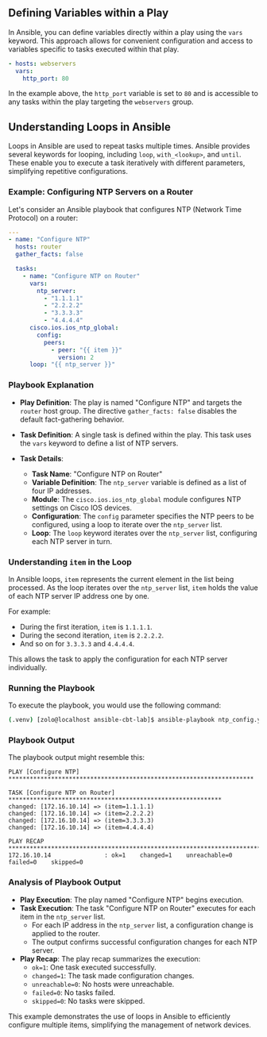 ## Defining Variables within a Play

In Ansible, you can define variables directly within a play using the `vars` keyword. This approach allows for convenient configuration and access to variables specific to tasks executed within that play.

```yaml
- hosts: webservers
  vars:
    http_port: 80
```

In the example above, the `http_port` variable is set to `80` and is accessible to any tasks within the play targeting the `webservers` group.

## Understanding Loops in Ansible

Loops in Ansible are used to repeat tasks multiple times. Ansible provides several keywords for looping, including `loop`, `with_<lookup>`, and `until`. These enable you to execute a task iteratively with different parameters, simplifying repetitive configurations.

### Example: Configuring NTP Servers on a Router

Let's consider an Ansible playbook that configures NTP (Network Time Protocol) on a router:

```yaml
---
- name: "Configure NTP"
  hosts: router
  gather_facts: false

  tasks:
    - name: "Configure NTP on Router"
      vars:
        ntp_server:
          - "1.1.1.1"
          - "2.2.2.2"
          - "3.3.3.3"
          - "4.4.4.4"
      cisco.ios.ios_ntp_global:
        config:
          peers:
            - peer: "{{ item }}"
              version: 2
      loop: "{{ ntp_server }}"
```

### Playbook Explanation

- **Play Definition**: The play is named "Configure NTP" and targets the `router` host group. The directive `gather_facts: false` disables the default fact-gathering behavior.

- **Task Definition**: A single task is defined within the play. This task uses the `vars` keyword to define a list of NTP servers.

- **Task Details**:
  - **Task Name**: "Configure NTP on Router"
  - **Variable Definition**: The `ntp_server` variable is defined as a list of four IP addresses.
  - **Module**: The `cisco.ios.ios_ntp_global` module configures NTP settings on Cisco IOS devices.
  - **Configuration**: The `config` parameter specifies the NTP peers to be configured, using a loop to iterate over the `ntp_server` list.
  - **Loop**: The `loop` keyword iterates over the `ntp_server` list, configuring each NTP server in turn.

### Understanding `item` in the Loop

In Ansible loops, `item` represents the current element in the list being processed. As the loop iterates over the `ntp_server` list, `item` holds the value of each NTP server IP address one by one.

For example:
- During the first iteration, `item` is `1.1.1.1`.
- During the second iteration, `item` is `2.2.2.2`.
- And so on for `3.3.3.3` and `4.4.4.4`.

This allows the task to apply the configuration for each NTP server individually.

### Running the Playbook

To execute the playbook, you would use the following command:

```bash
(.venv) [zolo@localhost ansible-cbt-lab]$ ansible-playbook ntp_config.yaml 
```

### Playbook Output

The playbook output might resemble this:

```plaintext
PLAY [Configure NTP] *********************************************************************

TASK [Configure NTP on Router] ************************************************************
changed: [172.16.10.14] => (item=1.1.1.1)
changed: [172.16.10.14] => (item=2.2.2.2)
changed: [172.16.10.14] => (item=3.3.3.3)
changed: [172.16.10.14] => (item=4.4.4.4)

PLAY RECAP *******************************************************************************
172.16.10.14               : ok=1    changed=1    unreachable=0    failed=0    skipped=0
```

### Analysis of Playbook Output

- **Play Execution**: The play named "Configure NTP" begins execution.
- **Task Execution**: The task "Configure NTP on Router" executes for each item in the `ntp_server` list.
  - For each IP address in the `ntp_server` list, a configuration change is applied to the router.
  - The output confirms successful configuration changes for each NTP server.
- **Play Recap**: The play recap summarizes the execution:
  - `ok=1`: One task executed successfully.
  - `changed=1`: The task made configuration changes.
  - `unreachable=0`: No hosts were unreachable.
  - `failed=0`: No tasks failed.
  - `skipped=0`: No tasks were skipped.

This example demonstrates the use of loops in Ansible to efficiently configure multiple items, simplifying the management of network devices.
